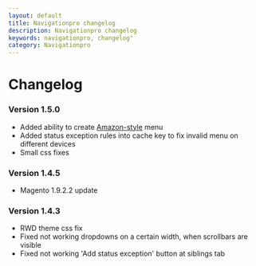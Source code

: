 ```yaml
---
layout: default
title: Navigationpro changelog
description: Navigationpro changelog
keywords: navigationpro, changelog"
category: Navigationpro
---
```


# Changelog

### Version 1.5.0

 -  Added ability to create [Amazon-style](/m1/extensions/navigationpro/use-cases/amazon-menu/) menu
 -  Added status exception rules into cache key to fix invalid menu on different devices
 -  Small css fixes

### Version 1.4.5

 -  Magento 1.9.2.2 update

### Version 1.4.3

 -  RWD theme css fix
 -  Fixed not working dropdowns on a certain width, when scrollbars are visible
 -  Fixed not working 'Add status exception' button at siblings tab
